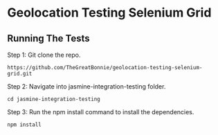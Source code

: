 # Geolocation Testing Selenium Grid

## Running The Tests
Step 1: Git clone the repo.
```
https://github.com/TheGreatBonnie/geolocation-testing-selenium-grid.git
```

Step 2: Navigate into jasmine-integration-testing folder.
```
cd jasmine-integration-testing
```

Step 3: Run the npm install command to install the dependencies.
```
npm install
```
